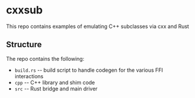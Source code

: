 # cxxsub

This repo contains examples of emulating C++ subclasses via cxx and Rust

## Structure

The repo contains the following:
* `build.rs` -- build script to handle codegen for the various FFI interactions
* `cpp` -- C++ library and shim code
* `src` -- Rust bridge and main driver
